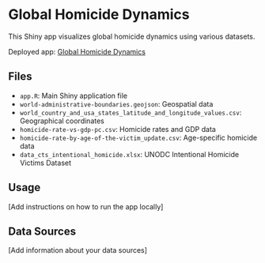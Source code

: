 # Global Homicide Dynamics

This Shiny app visualizes global homicide dynamics using various datasets.

Deployed app: [Global Homicide Dynamics](https://globalhoimcidedynamics.shinyapps.io/Jyoti_Singh_33657149_code/)

## Files
- `app.R`: Main Shiny application file
- `world-administrative-boundaries.geojson`: Geospatial data
- `world_country_and_usa_states_latitude_and_longitude_values.csv`: Geographical coordinates
- `homicide-rate-vs-gdp-pc.csv`: Homicide rates and GDP data
- `homicide-rate-by-age-of-the-victim_update.csv`: Age-specific homicide data
- `data_cts_intentional_homicide.xlsx`: UNODC Intentional Homicide Victims Dataset

## Usage
[Add instructions on how to run the app locally]

## Data Sources
[Add information about your data sources]
